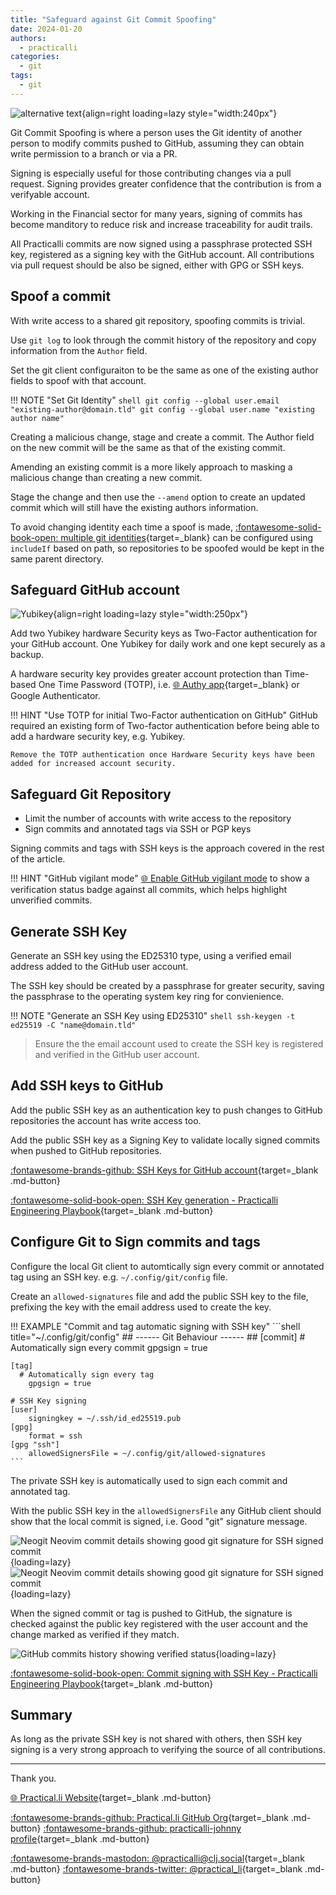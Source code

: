 ```yaml
---
title: "Safeguard against Git Commit Spoofing"
date: 2024-01-20
authors:
  - practicalli
categories:
  - git
tags:  
  - git
---
```


![alternative text](https://github.com/practicalli/graphic-design/blob/live/topic-images/github-logo-name.png?raw=true){align=right loading=lazy style="width:240px"}

Git Commit Spoofing is where a person uses the Git identity of another person to modify commits pushed to GitHub, assuming they can obtain write permission to a branch or via a PR.

Signing is especially useful for those contributing changes via a pull request.  Signing provides greater confidence that the contribution is from a verifyable account.

Working in the Financial sector for many years, signing of commits has become manditory to reduce risk and increase traceability for audit trails.

All Practicalli commits are now signed using a passphrase protected SSH key, registered as a signing key with the GitHub account.  All contributions via pull request should be also be signed, either with GPG or SSH keys.

<!-- more -->

## Spoof a commit

With write access to a shared git repository, spoofing commits is trivial.

Use `git log` to look through the commit history of the repository and copy information from the `Author` field. 

Set the git client configuraiton to be the same as one of the existing author fields to spoof with that account.

!!! NOTE "Set Git Identity"
    ```shell
    git config --global user.email "existing-author@domain.tld"
    git config --global user.name "existing author name"
    ```

Creating a malicious change, stage and create a commit. The Author field on the new commit will be the same as that of the existing commit.

Amending an existing commit is a more likely approach to masking a malicious change than creating a new commit.

Stage the change and then use the `--amend` option to create an updated commit which will still have the existing authors information. 

To avoid changing identity each time a spoof is made, [:fontawesome-solid-book-open: multiple git identities](https://practical.li/engineering-playbook/source-control/git-configuration/#multiple-git-identities){target=_blank} can be configured using `includeIf` based on path, so repositories to be spoofed would be kept in the same parent directory.


## Safeguard GitHub account

![Yubikey](https://upload.wikimedia.org/wikipedia/commons/thumb/f/ff/FIDO2_USB_token.png/800px-FIDO2_USB_token.png){align=right loading=lazy style="width:250px"}

Add two Yubikey hardware Security keys as Two-Factor authentication for your GitHub account. One Yubikey for daily work and one kept securely as a backup.

A hardware security key provides greater account protection than Time-based One Time Password (TOTP), i.e. [:globe_with_meridians: Authy app](https://authy.com/download/){target=_blank} or Google Authenticator.

!!! HINT "Use TOTP for initial Two-Factor authentication on GitHub"
    GitHub required an existing form of Two-factor authentication before being able to add a hardware security key, e.g. Yubikey.

    Remove the TOTP authentication once Hardware Security keys have been added for increased account security.


## Safeguard Git Repository

- Limit the number of accounts with write access to the repository
- Sign commits and annotated tags via SSH or PGP keys

Signing commits and tags with SSH keys is the approach covered in the rest of the article.

!!! HINT "GitHub vigilant mode"
    [:globe_with_meridians: Enable GitHub vigilant mode](https://docs.github.com/en/authentication/managing-commit-signature-verification/displaying-verification-statuses-for-all-of-your-commits) to show a verification status badge against all commits, which helps highlight unverified commits.


## Generate SSH Key

Generate an SSH key using the ED25310 type, using a verified email address added to the GitHub user account. 

The SSH key should be created by a passphrase for greater security, saving the passphrase to the operating system key ring for convienience.

!!! NOTE "Generate an SSH Key using ED25310"
    ```shell
    ssh-keygen -t ed25519 -C "name@domain.tld"
    ```

> Ensure the the email account used to create the SSH key is registered and verified in the GitHub user account.


## Add SSH keys to GitHub

Add the public SSH key as an authentication key to push changes to GitHub repositories the account has write access too.

Add the public SSH key as a Signing Key to validate locally signed commits when pushed to GitHub repositories.

[:fontawesome-brands-github: SSH Keys for GitHub account](https://github.com/settings/keys){target=_blank .md-button} 

[:fontawesome-solid-book-open: SSH Key generation - Practicalli Engineering Playbook](https://practical.li/engineering-playbook/source-control/git-configuration/#ssh-key){target=_blank .md-button} 


## Configure Git to Sign commits and tags

Configure the local Git client to automtically sign every commit or annotated tag using an SSH key. e.g. `~/.config/git/config` file.

Create an `allowed-signatures` file and add the public SSH key to the file, prefixing the key with the email address used to create the key.

!!! EXAMPLE "Commit and tag automatic signing with SSH key"
    ```shell title="~/.config/git/config"
    ## ------ Git Behaviour ------ ##
    [commit]
      # Automatically sign every commit
        gpgsign = true

    [tag]
      # Automatically sign every tag
        gpgsign = true

    # SSH Key signing 
    [user]
        signingkey = ~/.ssh/id_ed25519.pub
    [gpg]
        format = ssh
    [gpg "ssh"]
        allowedSignersFile = ~/.config/git/allowed-signatures
    ```

The private SSH key is automatically used to sign each commit and annotated tag.

With the public SSH key in the `allowedSignersFile` any GitHub client should show that the local commit is signed, i.e. Good "git" signature message.

![Neogit Neovim commit details showing good git signature for SSH signed commit](https://github.com/practicalli/graphic-design/blob/live/editors/neovim/screenshots/neovim-neogit-commit-signed-good-signature-light.png?raw=true#only-light){loading=lazy}
![Neogit Neovim commit details showing good git signature for SSH signed commit](https://github.com/practicalli/graphic-design/blob/live/editors/neovim/screenshots/neovim-neogit-commit-signed-good-signature-dark.png?raw=true#only-dark){loading=lazy}

When the signed commit or tag is pushed to GitHub, the signature is checked against the public key registered with the user account and the change marked as verified if they match.

![GitHub commits history showing verified status](https://github.com/practicalli/graphic-design/blob/live/github/github-commits-history-verified-status.png?raw=true){loading=lazy}

[:fontawesome-solid-book-open: Commit signing with SSH Key - Practicalli Engineering Playbook](https://practical.li/engineering-playbook/source-control/git-configuration/#commit-signing-with-ssh-key){target=_blank .md-button} 


## Summary

As long as the private SSH key is not shared with others, then SSH key signing is a very strong approach to verifying the source of all contributions.


---
Thank you.

[:globe_with_meridians: Practical.li Website](https://practical.li){target=_blank .md-button} 

[:fontawesome-brands-github: Practical.li GitHub Org](https://github.com/practicalli){target=_blank .md-button} 
[:fontawesome-brands-github: practicalli-johnny profile](https://github.com/practicalli-johnny){target=_blank .md-button}

[:fontawesome-brands-mastodon: @practicalli@clj.social](https://clj.social/@practicalli){target=_blank .md-button}
[:fontawesome-brands-twitter: @practical_li](https://twitter.com/practcial_li){target=_blank .md-button}
